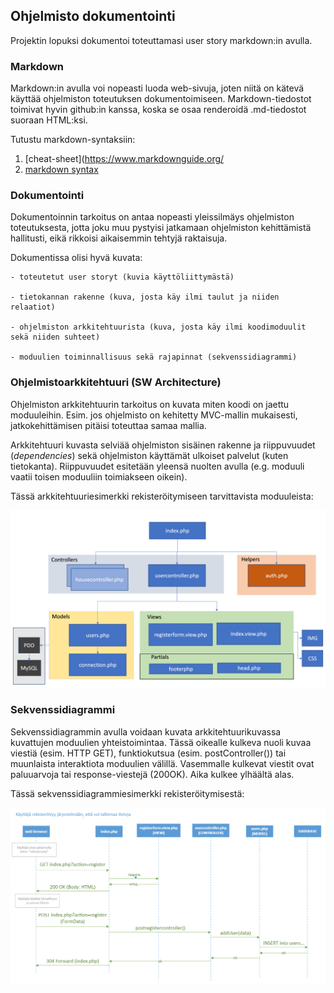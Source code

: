 ## Ohjelmisto dokumentointi

Projektin lopuksi dokumentoi toteuttamasi user story markdown:in avulla.

### Markdown

Markdown:in avulla voi nopeasti luoda web-sivuja, joten niitä on kätevä käyttää ohjelmiston toteutuksen dokumentoimiseen. Markdown-tiedostot toimivat hyvin github:in kanssa, koska se osaa renderoidä .md-tiedostot suoraan HTML:ksi.

Tutustu markdown-syntaksiin:

1. [cheat-sheet](https://www.markdownguide.org/
2. [markdown syntax](https://www.markdownguide.org/basic-syntax/)

### Dokumentointi

Dokumentoinnin tarkoitus on antaa nopeasti yleissilmäys ohjelmiston toteutuksesta, jotta joku muu pystyisi jatkamaan ohjelmiston kehittämistä hallitusti, eikä rikkoisi aikaisemmin tehtyjä raktaisuja.

Dokumentissa olisi hyvä kuvata:

    - toteutetut user storyt (kuvia käyttöliittymästä)

    - tietokannan rakenne (kuva, josta käy ilmi taulut ja niiden relaatiot)
    
    - ohjelmiston arkkitehtuurista (kuva, josta käy ilmi koodimoduulit sekä niiden suhteet)
    
    - moduulien toiminnallisuus sekä rajapinnat (sekvenssidiagrammi)

### Ohjelmistoarkkitehtuuri (SW Architecture)

Ohjelmiston arkkitehtuurin tarkoitus on kuvata miten koodi on jaettu moduuleihin. Esim. jos ohjelmisto on kehitetty MVC-mallin mukaisesti, jatkokehittämisen pitäisi toteuttaa samaa mallia.

Arkkitehtuuri kuvasta selviää ohjelmiston sisäinen rakenne ja riippuvuudet (*dependencies*) sekä ohjelmiston käyttämät ulkoiset palvelut (kuten tietokanta). Riippuvuudet esitetään yleensä nuolten avulla (e.g. moduuli vaatii toisen moduuliin toimiakseen oikein).

Tässä arkkitehtuuriesimerkki rekisteröitymiseen tarvittavista moduuleista:

![SW Architecture](./img/arkkitehtuuri.png)

### Sekvenssidiagrammi

Sekvenssidiagrammin avulla voidaan kuvata arkkitehtuurikuvassa kuvattujen moduulien yhteistoimintaa. Tässä oikealle kulkeva nuoli kuvaa viestiä (esim. HTTP GET), funktiokutsua (esim. postController()) tai muunlaista interaktiota moduulien välillä. Vasemmalle kulkevat viestit ovat paluuarvoja tai response-viestejä (200OK). Aika kulkee ylhäältä alas.

Tässä sekvenssidiagrammiesimerkki rekisteröitymisestä:

![sekvenssidiagrammi](./img/register_sekvenssi_MVC.PNG)